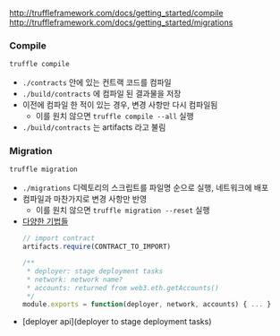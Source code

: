 http://truffleframework.com/docs/getting_started/compile
http://truffleframework.com/docs/getting_started/migrations


### Compile
```bash
truffle compile
```

- `./contracts` 안에 있는 컨트랙 코드를 컴파일
- `./build/contracts` 에 컴파일 된 결과물을 저장
- 이전에 컴파일 한 적이 있는 경우, 변경 사항만 다시 컴파일됨
  - 이를 원치 않으면 `truffle compile --all` 실행
- `./build/contracts` 는 artifacts 라고 불림



### Migration
```bash
truffle migration
```

- `./migrations` 디렉토리의 스크립트를 파일명 순으로 실행, 네트워크에 배포
- 컴파일과 마찬가지로 변경 사항만 반영
  - 이를 원치 않으면 `truffle migration --reset` 실행
- [다양한 기법들](http://truffleframework.com/docs/getting_started/migrations#migration-files)
  ```javascript
  // import contract
  artifacts.require(CONTRACT_TO_IMPORT)

  /**
   * deployer: stage deployment tasks
   * network: network name?
   * accounts: returned from web3.eth.getAccounts()
   */
  module.exports = function(deployer, network, accounts) { ... }
  ```
- [deployer api](deployer to stage deployment tasks)
